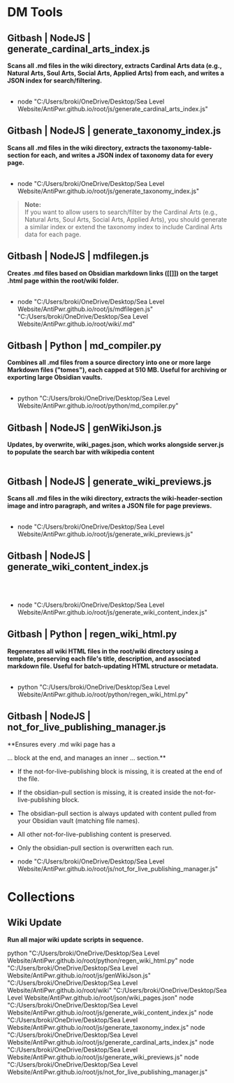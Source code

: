 # DM Tools


## Gitbash | NodeJS | generate_cardinal_arts_index.js
**Scans all .md files in the wiki directory, extracts Cardinal Arts data (e.g., Natural Arts, Soul Arts, Social Arts, Applied Arts) from each, and writes a JSON index for search/filtering.**
<br>
<br>

- node "C:/Users/broki/OneDrive/Desktop/Sea Level Website/AntiPwr.github.io/root/js/generate_cardinal_arts_index.js"



## Gitbash | NodeJS | generate_taxonomy_index.js
**Scans all .md files in the wiki directory, extracts the taxonomy-table-section for each, and writes a JSON index of taxonomy data for every page.**
<br>
<br>

- node "C:/Users/broki/OneDrive/Desktop/Sea Level Website/AntiPwr.github.io/root/js/generate_taxonomy_index.js"


> **Note:**  
> If you want to allow users to search/filter by the Cardinal Arts (e.g., Natural Arts, Soul Arts, Social Arts, Applied Arts), you should generate a similar index or extend the taxonomy index to include Cardinal Arts data for each page.

## Gitbash | NodeJS | mdfilegen.js
**Creates .md files based on Obsidian markdown links ([[]]) on the target .html page within the root/wiki folder.**
<br>
<br>

- node "C:/Users/broki/OneDrive/Desktop/Sea Level Website/AntiPwr.github.io/root/js/mdfilegen.js" "C:/Users/broki/OneDrive/Desktop/Sea Level Website/AntiPwr.github.io/root/wiki/.md"

## Gitbash | Python | md_compiler.py
**Combines all .md files from a source directory into one or more large Markdown files ("tomes"), each capped at 510 MB. Useful for archiving or exporting large Obsidian vaults.**
<br>
<br>

- python "C:/Users/broki/OneDrive/Desktop/Sea Level Website/AntiPwr.github.io/root/python/md_compiler.py"

## Gitbash | NodeJS | genWikiJson.js
**Updates, by overwrite, wiki_pages.json, which works alongside server.js to populate the search bar with wikipedia content**
<br>
<br>




## Gitbash | NodeJS | generate_wiki_previews.js
**Scans all .md files in the wiki directory, extracts the wiki-header-section image and intro paragraph, and writes a JSON file for page previews.**
<br>
<br>

- node "C:/Users/broki/OneDrive/Desktop/Sea Level Website/AntiPwr.github.io/root/js/generate_wiki_previews.js"

## Gitbash | NodeJS | generate_wiki_content_index.js
<br>
<br>

- node "C:/Users/broki/OneDrive/Desktop/Sea Level Website/AntiPwr.github.io/root/js/generate_wiki_content_index.js"

## Gitbash | Python | regen_wiki_html.py
**Regenerates all wiki HTML files in the root/wiki directory using a template, preserving each file's title, description, and associated markdown file. Useful for batch-updating HTML structure or metadata.**
<br>
<br>

- python "C:/Users/broki/OneDrive/Desktop/Sea Level Website/AntiPwr.github.io/root/python/regen_wiki_html.py"

## Gitbash | NodeJS | not_for_live_publishing_manager.js
**Ensures every .md wiki page has a <!-- not-for-live-publishing:start -->
<!-- obsidian-pull:start -->

<!-- obsidian-pull:end --> ... <!-- not-for-live-publishing:end --> block at the end, and manages an inner <!-- obsidian-pull:start --> ... <!-- obsidian-pull:end --> section.**
- If the not-for-live-publishing block is missing, it is created at the end of the file.
- If the obsidian-pull section is missing, it is created inside the not-for-live-publishing block.
- The obsidian-pull section is always updated with content pulled from your Obsidian vault (matching file names).
- All other not-for-live-publishing content is preserved.
- Only the obsidian-pull section is overwritten each run.

- node "C:/Users/broki/OneDrive/Desktop/Sea Level Website/AntiPwr.github.io/root/js/not_for_live_publishing_manager.js"

# Collections

## Wiki Update
**Run all major wiki update scripts in sequence.**

python "C:/Users/broki/OneDrive/Desktop/Sea Level Website/AntiPwr.github.io/root/python/regen_wiki_html.py"
node "C:/Users/broki/OneDrive/Desktop/Sea Level Website/AntiPwr.github.io/root/js/genWikiJson.js" "C:/Users/broki/OneDrive/Desktop/Sea Level Website/AntiPwr.github.io/root/wiki" "C:/Users/broki/OneDrive/Desktop/Sea Level Website/AntiPwr.github.io/root/json/wiki_pages.json"
node "C:/Users/broki/OneDrive/Desktop/Sea Level Website/AntiPwr.github.io/root/js/generate_wiki_content_index.js"
node "C:/Users/broki/OneDrive/Desktop/Sea Level Website/AntiPwr.github.io/root/js/generate_taxonomy_index.js"
node "C:/Users/broki/OneDrive/Desktop/Sea Level Website/AntiPwr.github.io/root/js/generate_cardinal_arts_index.js"
node "C:/Users/broki/OneDrive/Desktop/Sea Level Website/AntiPwr.github.io/root/js/generate_wiki_previews.js"
node "C:/Users/broki/OneDrive/Desktop/Sea Level Website/AntiPwr.github.io/root/js/not_for_live_publishing_manager.js"





